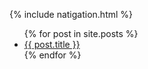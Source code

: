 {% include natigation.html %}
<ul>
{% for post in site.posts %}
<li>
<a href="{{ post.url }}">{{ post.title }}</a> 
</li>
{% endfor %}
</ul>